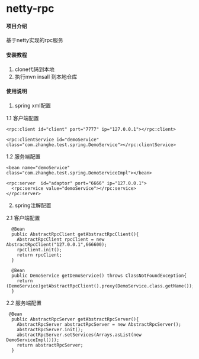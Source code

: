 # netty-rpc

#### 项目介绍
基于netty实现的rpc服务

#### 安装教程
1. clone代码到本地
2. 执行mvn insall 到本地仓库

#### 使用说明

1. spring xml配置

1.1 客户端配置
```
<rpc:client id="client" port="7777" ip="127.0.0.1"></rpc:client>
  
<rpc:clientService id="demoService" class="com.zhanghe.test.spring.DemoService"></rpc:clientService>
```
1.2 服务端配置
```
<bean name="demoService" class="com.zhanghe.test.spring.DemoServiceImpl"></bean>

<rpc:server  id="adaptor" port="6666" ip="127.0.0.1">
  <rpc:service value="demoService"></rpc:service>
</rpc:server>
```
2. spring注解配置

2.1 客户端配置
```
  @Bean
  public AbstractRpcClient getAbstractRpcClient(){
    AbstractRpcClient rpcClient = new AbstractRpcClient("127.0.0.1",666600);
    rpcClient.init();
    return rpcClient;
  }

  @Bean
  public DemoService getDemoService() throws ClassNotFoundException{
    return (DemoService)getAbstractRpcClient().proxy(DemoService.class.getName());
  }
```
2.2 服务端配置
```
 @Bean
  public AbstractRpcServer getAbstractRpcServer(){
    AbstractRpcServer abstractRpcServer = new AbstractRpcServer();
    abstractRpcServer.init();
    abstractRpcServer.setServices(Arrays.asList(new DemoServiceImpl()));
    return abstractRpcServer;
  }
```